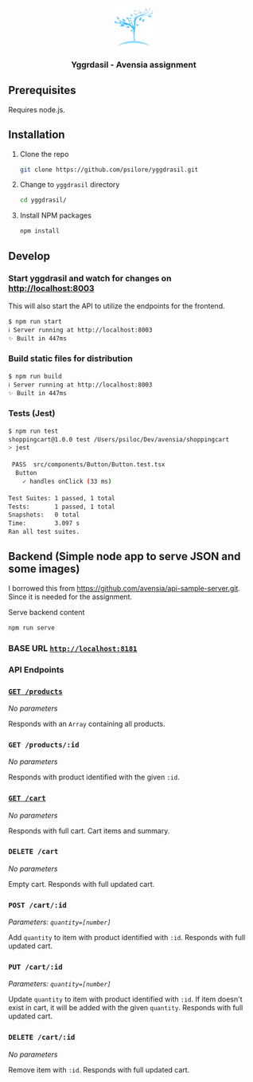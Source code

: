 <br />
<p align="center">
  <a href="https://github.com/psilore/yggdrasil">
    <img src="src/public/images/logo.png" alt="Logo" width="80" height="80">
  </a>

  <h3 align="center">Yggrdasil - Avensia assignment</h3>
</p>

## Prerequisites

Requires node.js.

## Installation

1. Clone the repo
   ```sh
   git clone https://github.com/psilore/yggdrasil.git
   ```
2. Change to `yggdrasil` directory
   ```sh
   cd yggdrasil/
   ```
3. Install NPM packages
   ```sh
   npm install
   ```
## Develop

### Start yggdrasil and watch for changes on [http://localhost:8003](http://localhost:8003)
This will also start the API to utilize the endpoints for the frontend.

```sh
$ npm run start
ℹ️ Server running at http://localhost:8003
✨ Built in 447ms
```

### Build static files for distribution

```sh
$ npm run build
ℹ️ Server running at http://localhost:8003
✨ Built in 447ms
```

### Tests (Jest)

```sh
$ npm run test
shoppingcart@1.0.0 test /Users/psiloc/Dev/avensia/shoppingcart
> jest

 PASS  src/components/Button/Button.test.tsx
  Button
    ✓ handles onClick (33 ms)

Test Suites: 1 passed, 1 total
Tests:       1 passed, 1 total
Snapshots:   0 total
Time:        3.097 s
Ran all test suites.
```

## Backend (Simple node app to serve JSON and some images)
I borrowed this from https://github.com/avensia/api-sample-server.git. Since it is needed for the assignment.

Serve backend content

```sh
npm run serve
```

### **BASE URL** [`http://localhost:8181`](http://localhost:8181)

### API Endpoints

### [`GET /products`](http://localhost:8181/products)

_No parameters_

Responds with an `Array` containing all products.

### `GET /products/:id`

_No parameters_

Responds with product identified with the given `:id`.

### [`GET /cart`](http://localhost:8181/cart)

_No parameters_

Responds with full cart. Cart items and summary.

### `DELETE /cart`

_No parameters_

Empty cart. Responds with full updated cart.

### `POST /cart/:id`

_Parameters: `quantity=[number]`_

Add `quantity` to item with product identified with `:id`. Responds with full updated cart.

### `PUT /cart/:id`

_Parameters: `quantity=[number]`_

Update `quantity` to item with product identified with `:id`. If item doesn't exist in cart, it will be added with the given `quantity`. Responds with full updated cart.

### `DELETE /cart/:id`

_No parameters_

Remove item with `:id`. Responds with full updated cart.